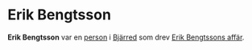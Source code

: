 # Erik Bengtsson

**Erik Bengtsson** var en [person](person) i [Bjärred](bjärred) som drev [Erik Bengtssons affär](erik%20bengtssons%20affär).
